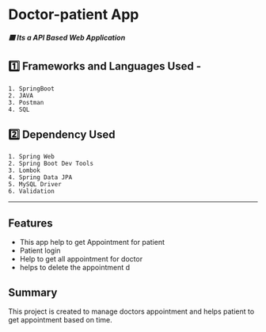 # Doctor-patient App
##### :red_square: Its a API Based Web Application
## :one: Frameworks and Languages Used -
    1. SpringBoot
    2. JAVA
    3. Postman
    4. SQL
    
## :two: Dependency Used
    1. Spring Web
    2. Spring Boot Dev Tools
    3. Lombok
    4. Spring Data JPA
    5. MySQL Driver
    6. Validation
-----------------------------------------------------------------------------------------------------------------------------------------------------------------------


## Features

- This app help to get Appointment for patient
- Patient login
- Help to get all appointment for doctor
- helps to delete the appointment
d

## Summary

This  project is created to manage doctors appointment and helps patient to get appointment based on time.



